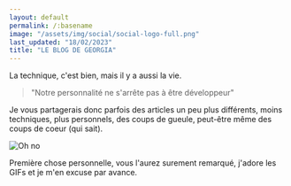 ```yaml
---
layout: default
permalink: /:basename
image: "/assets/img/social/social-logo-full.png"
last_updated: "18/02/2023"
title: "LE BLOG DE GEORGIA"
---
```


La technique, c'est bien, mais il y a aussi la vie.

> "Notre personnalité ne s'arrête pas à être développeur"

Je vous partagerais donc parfois des articles un peu plus différents, moins techniques, plus personnels, des coups de gueule, peut-être même des coups de coeur (qui sait).

![Oh no](https://media.giphy.com/media/9Fticsj7froxbpd5Sg/giphy.gif)

Première chose personnelle, vous l'aurez surement remarqué, j'adore les GIFs et je m'en excuse par avance.

